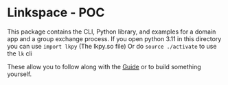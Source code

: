 # Linkspace - POC

This package contains the CLI, Python library, and examples for a domain app and a group exchange process.
If you open python 3.11 in this directory you can use ```import lkpy``` (The lkpy.so file)
Or do ```source ./activate``` to use the `lk` cli

These allow you to follow along with the [Guide](https://antonsol919.github.io/linkspace/docs/guide/index.html) or to build something yourself.
